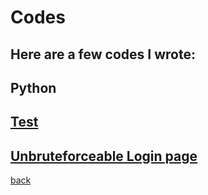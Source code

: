 # Codes
## Here are a few codes I wrote:
## Python
## [Test](https://github.com/qqiumax/Code-Storespace/blob/main/Test.py)
## [Unbruteforceable Login page](https://github.com/qqiumax/Code-Storespace/tree/main/Unbruteforceable%20login%20page/)
[back](https://qqiumax.github.io/home/)
